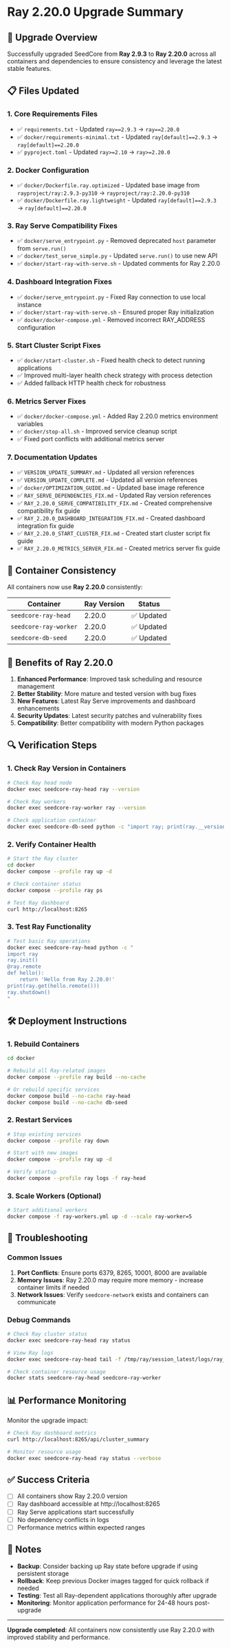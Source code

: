 # Ray 2.20.0 Upgrade Summary

## 🎯 Upgrade Overview

Successfully upgraded SeedCore from **Ray 2.9.3** to **Ray 2.20.0** across all containers and dependencies to ensure consistency and leverage the latest stable features.

## 📋 Files Updated

### 1. **Core Requirements Files**
- ✅ `requirements.txt` - Updated `ray==2.9.3` → `ray==2.20.0`
- ✅ `docker/requirements-minimal.txt` - Updated `ray[default]==2.9.3` → `ray[default]==2.20.0`
- ✅ `pyproject.toml` - Updated `ray>=2.10` → `ray>=2.20.0`

### 2. **Docker Configuration**
- ✅ `docker/Dockerfile.ray.optimized` - Updated base image from `rayproject/ray:2.9.3-py310` → `rayproject/ray:2.20.0-py310`
- ✅ `docker/Dockerfile.ray.lightweight` - Updated `ray[default]==2.9.3` → `ray[default]==2.20.0`

### 3. **Ray Serve Compatibility Fixes**
- ✅ `docker/serve_entrypoint.py` - Removed deprecated `host` parameter from `serve.run()`
- ✅ `docker/test_serve_simple.py` - Updated `serve.run()` to use new API
- ✅ `docker/start-ray-with-serve.sh` - Updated comments for Ray 2.20.0

### 4. **Dashboard Integration Fixes**
- ✅ `docker/serve_entrypoint.py` - Fixed Ray connection to use local instance
- ✅ `docker/start-ray-with-serve.sh` - Ensured proper Ray initialization
- ✅ `docker/docker-compose.yml` - Removed incorrect RAY_ADDRESS configuration

### 5. **Start Cluster Script Fixes**
- ✅ `docker/start-cluster.sh` - Fixed health check to detect running applications
- ✅ Improved multi-layer health check strategy with process detection
- ✅ Added fallback HTTP health check for robustness

### 6. **Metrics Server Fixes**
- ✅ `docker/docker-compose.yml` - Added Ray 2.20.0 metrics environment variables
- ✅ `docker/stop-all.sh` - Improved service cleanup script
- ✅ Fixed port conflicts with additional metrics server

### 7. **Documentation Updates**
- ✅ `VERSION_UPDATE_SUMMARY.md` - Updated all version references
- ✅ `VERSION_UPDATE_COMPLETE.md` - Updated all version references  
- ✅ `docker/OPTIMIZATION_GUIDE.md` - Updated base image reference
- ✅ `RAY_SERVE_DEPENDENCIES_FIX.md` - Updated Ray version references
- ✅ `RAY_2.20.0_SERVE_COMPATIBILITY_FIX.md` - Created comprehensive compatibility fix guide
- ✅ `RAY_2.20.0_DASHBOARD_INTEGRATION_FIX.md` - Created dashboard integration fix guide
- ✅ `RAY_2.20.0_START_CLUSTER_FIX.md` - Created start cluster script fix guide
- ✅ `RAY_2.20.0_METRICS_SERVER_FIX.md` - Created metrics server fix guide

## 🔧 Container Consistency

All containers now use **Ray 2.20.0** consistently:

| Container | Ray Version | Status |
|-----------|-------------|---------|
| `seedcore-ray-head` | 2.20.0 | ✅ Updated |
| `seedcore-ray-worker` | 2.20.0 | ✅ Updated |
| `seedcore-db-seed` | 2.20.0 | ✅ Updated |

## 🚀 Benefits of Ray 2.20.0

1. **Enhanced Performance**: Improved task scheduling and resource management
2. **Better Stability**: More mature and tested version with bug fixes
3. **New Features**: Latest Ray Serve improvements and dashboard enhancements
4. **Security Updates**: Latest security patches and vulnerability fixes
5. **Compatibility**: Better compatibility with modern Python packages

## 🔍 Verification Steps

### 1. **Check Ray Version in Containers**
```bash
# Check Ray head node
docker exec seedcore-ray-head ray --version

# Check Ray workers
docker exec seedcore-ray-worker ray --version

# Check application container
docker exec seedcore-db-seed python -c "import ray; print(ray.__version__)"
```

### 2. **Verify Container Health**
```bash
# Start the Ray cluster
cd docker
docker compose --profile ray up -d

# Check container status
docker compose --profile ray ps

# Test Ray dashboard
curl http://localhost:8265
```

### 3. **Test Ray Functionality**
```bash
# Test basic Ray operations
docker exec seedcore-ray-head python -c "
import ray
ray.init()
@ray.remote
def hello():
    return 'Hello from Ray 2.20.0!'
print(ray.get(hello.remote()))
ray.shutdown()
"
```

## 🛠️ Deployment Instructions

### 1. **Rebuild Containers**
```bash
cd docker

# Rebuild all Ray-related images
docker compose --profile ray build --no-cache

# Or rebuild specific services
docker compose build --no-cache ray-head
docker compose build --no-cache db-seed
```

### 2. **Restart Services**
```bash
# Stop existing services
docker compose --profile ray down

# Start with new images
docker compose --profile ray up -d

# Verify startup
docker compose --profile ray logs -f ray-head
```

### 3. **Scale Workers (Optional)**
```bash
# Start additional workers
docker compose -f ray-workers.yml up -d --scale ray-worker=5
```

## 🔧 Troubleshooting

### Common Issues

1. **Port Conflicts**: Ensure ports 6379, 8265, 10001, 8000 are available
2. **Memory Issues**: Ray 2.20.0 may require more memory - increase container limits if needed
3. **Network Issues**: Verify `seedcore-network` exists and containers can communicate

### Debug Commands
```bash
# Check Ray cluster status
docker exec seedcore-ray-head ray status

# View Ray logs
docker exec seedcore-ray-head tail -f /tmp/ray/session_latest/logs/ray_client.log

# Check container resource usage
docker stats seedcore-ray-head seedcore-ray-worker
```

## 📊 Performance Monitoring

Monitor the upgrade impact:

```bash
# Check Ray dashboard metrics
curl http://localhost:8265/api/cluster_summary

# Monitor resource usage
docker exec seedcore-ray-head ray status --verbose
```

## ✅ Success Criteria

- [ ] All containers show Ray 2.20.0 version
- [ ] Ray dashboard accessible at http://localhost:8265
- [ ] Ray Serve applications start successfully
- [ ] No dependency conflicts in logs
- [ ] Performance metrics within expected ranges

## 📝 Notes

- **Backup**: Consider backing up Ray state before upgrade if using persistent storage
- **Rollback**: Keep previous Docker images tagged for quick rollback if needed
- **Testing**: Test all Ray-dependent applications thoroughly after upgrade
- **Monitoring**: Monitor application performance for 24-48 hours post-upgrade

---

**Upgrade completed**: All containers now consistently use Ray 2.20.0 with improved stability and performance. 